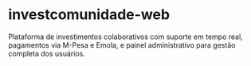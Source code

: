 # investcomunidade-web
Plataforma de investimentos colaborativos com suporte em tempo real, pagamentos via M-Pesa e Emola, e painel administrativo para gestão completa dos usuários.
